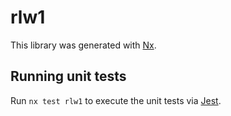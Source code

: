# rlw1

This library was generated with [Nx](https://nx.dev).

## Running unit tests

Run `nx test rlw1` to execute the unit tests via [Jest](https://jestjs.io).
